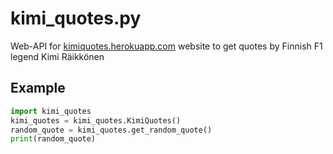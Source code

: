 # kimi_quotes.py
Web-API for [kimiquotes.herokuapp.com](https://kimiquotes.herokuapp.com) website to get quotes by Finnish F1 legend Kimi Räikkönen

## Example
```python
import kimi_quotes
kimi_quotes = kimi_quotes.KimiQuotes()
random_quote = kimi_quotes.get_random_quote()
print(random_quote)
```

